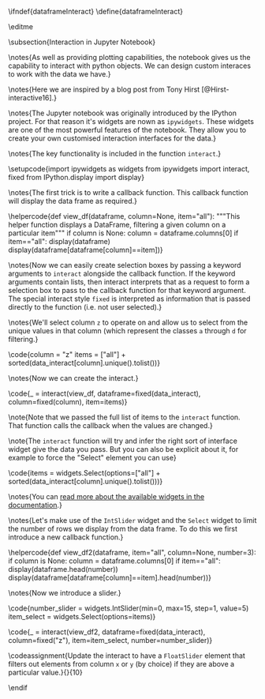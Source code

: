 \ifndef{dataframeInteract}
\define{dataframeInteract}

\editme

\subsection{Interaction in Jupyter Notebook}

\notes{As well as providing plotting capabilities, the notebook gives us the capability to interact with python objects. We can design custom interaces to work with the data we have.}

\notes{Here we are inspired by a blog post from Tony Hirst [@Hirst-interactive16].}

\notes{The Jupyter notebook was originally introduced by the IPython project. For that reason it's widgets are nown as `ipywidgets`. These widgets are one of the most powerful features of the notebook. They allow you to create your own customised interaction interfaces for the data.}

\notes{The key functionality is included in the function `interact`.}


\setupcode{import ipywidgets as widgets
from ipywidgets import interact, fixed
from IPython.display import display}
 
\notes{The first trick is to write a callback function. This callback function will display the data frame as required.}

\helpercode{def view_df(dataframe, column=None, item="all"):
	"""This helper function displays a DataFrame, filtering a given column on a particular item"""
    if column is None:
        column = dataframe.columns[0]
    if item=="all": 
        display(dataframe)
    display(dataframe[dataframe[column]==item])}
 
\notes{Now we can easily create selection boxes by passing a keyword arguments to `interact` alongside the callback function. If the keyword arguments contain lists, then interact interprets that as a request to form a selection box to pass to the callback function for that keyword argument. The special interact style `fixed` is interpreted as information that is passed directly to the function (i.e. not user selected).}

\notes{We'll select column `z` to operate on and allow us to select from the unique values in that column (which represent the classes `a` through `d` for filtering.}

\code{column = "z"
items = ["all"] + sorted(data_interact[column].unique().tolist())}

\notes{Now we can create the interact.}

\code{_ = interact(view_df,
             dataframe=fixed(data_interact), 
             column=fixed(column),
             item=items)}

\note{Note that we passed the full list of items to the `interact` function. That function calls the callback when the values are changed.}

\note{The `interact` function will try and infer the right sort of interface widget give the data you pass. But you can also be explicit about it, for example to force the "Select" element you can use}

\code{items = widgets.Select(options=["all"] + sorted(data_interact[column].unique().tolist()))}

\notes{You can [read more about the available widgets in the documentation](https://ipywidgets.readthedocs.io/en/stable/examples/Widget%20List.html).}

\notes{Let's make use of the `IntSlider` widget and the `Select` widget to limit the number of rows we display from the data frame. To do this we first introduce a new callback function.}

\helpercode{def view_df2(dataframe, item="all", column=None, number=3):
    if column is None:
        column = dataframe.columns[0]
    if item=="all": 
	    display(dataframe.head(number))
    display(dataframe[dataframe[column]==item].head(number))}

\notes{Now we introduce a slider.}

\code{number_slider = widgets.IntSlider(min=0, max=15, step=1, value=5)
item_select = widgets.Select(options=items)}

\code{_ = interact(view_df2, dataframe=fixed(data_interact),
             column=fixed("z"),
             item=item_select,
	         number=number_slider)}

\codeassignment{Update the interact to have a `FloatSlider` element that filters out elements from column `x` or `y` (by choice) if they are above a particular value.}{}{10}


\endif

